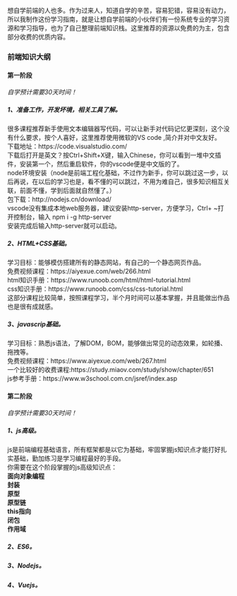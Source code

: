 <P>
想自学前端的人也多。作为过来人，知道自学的辛苦，容易犯错，容易没有动力，所以我制作这份学习指南，就是让想自学前端的小伙伴们有一份系统专业的学习资源和学习指导，也为了自己整理前端知识栈。这里推荐的资源以免费的为主，包含部分收费的优质内容。
</P>

<h3>前端知识大纲</h3>

<h4>第一阶段</h4>
<p><i>自学预计需要30天时间！</i></p>

<h5>1、准备工作，开发坏境，相关工具了解。</h5>
<p>
很多课程推荐新手使用文本编辑器写代码，可以让新手对代码记忆更深刻，这个没有什么要求，按个人喜好，这里推荐使用微软的VS code ,简介并对中文友好。<br/>
下载地址：https://code.visualstudio.com/ <br/>
下载后打开是英文？按Ctrl+Shift+X键，输入Chinese，你可以看到一堆中文插件，安装第一个，然后重启软件，你的vscode便是中文版的了。<br/>
node环境安装（node是前端工程化基础，不过作为新手，你可以跳过这一步，以后再说，在以后的学习也是，看不懂的可以跳过，不用为难自己，很多知识相互关联，前面不懂，学到后面就自然懂了。）<br/>
包下载：http://nodejs.cn/download/ <br/>
vscode没有集成本地web服务器，建议安装http-server，方便学习，Ctrl+ ~打开控制台，输入 npm i -g http-server <br/>
安装完成后输入http-server就可以启动。
</p>
<h5>2、HTML+CSS基础。</h5>
学习目标：能够模仿搭建所有的静态网站，有自己的一个静态网页作品。<br/>
免费视频课程：https://aiyexue.com/web/266.html<br/>
html知识手册：https://www.runoob.com/html/html-tutorial.html<br/>
css知识手册：https://www.runoob.com/css/css-tutorial.html<br/>
这部分课程比较简单，按照课程学习，半个月时间可以基本掌握，并且能做出作品也是很有成就感。
<h5>3、javascrip基础。</h5>
学习目标：熟悉js语法，了解DOM，BOM，能够做出常见的动态效果，如轮播、拖拽等。<br/>
免费视频课程：https://www.aiyexue.com/web/267.html<br/>
一个比较好的收费课程:https://study.miaov.com/study/show/chapter/651<br/>
js参考手册：https://www.w3school.com.cn/jsref/index.asp<br/>

<h4>第二阶段</h4>
<p><i>自学预计需要30天时间！</i></p>

<h5>1、js高级。</h5>
js是前端编程基础语言，所有框架都是以它为基础，牢固掌握js知识点才能打好扎实基础，勤加练习是学习编程最好的手段。<br/>
你需要在这个阶段掌握的js高级知识点：<br/>
<b>面向对象编程</b><br/>
<b>封装</b><br/>
<b>原型</b><br/>
<b>原型链</b><br/>
<b>this指向</b><br/>
<b>闭包</b><br/>
<b>作用域</b><br/>
<h5>2、ES6。</h5>
<h5>3、Nodejs。</h5>
<h5>4、Vuejs。</h5>